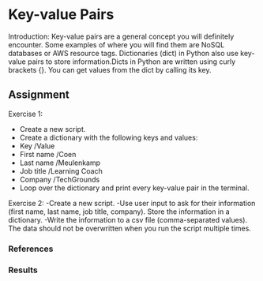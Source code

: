 # Key-value Pairs
Introduction:
Key-value pairs are a general concept you will definitely encounter. Some examples of where you will find them are NoSQL databases or AWS resource tags. Dictionaries (dict) in Python also use key-value pairs to store information.Dicts in Python are written using curly brackets {}. You can get values from the dict by calling its key.


## Assignment
Exercise 1:
- Create a new script.
- Create a dictionary with the following keys and values:
- Key                         /Value
- First name                  /Coen
- Last name                   /Meulenkamp
- Job title                   /Learning Coach
- Company                     /TechGrounds
- Loop over the dictionary and print every key-value pair in the terminal.

Exercise 2:
-Create a new script.
-Use user input to ask for their information (first name, last name, job title, company). Store the information in a dictionary.
-Write the information to a csv file (comma-separated values). The data should not be overwritten when you run the script multiple times.


### References


### Results
